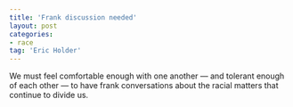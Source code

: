 ```yaml
---
title: 'Frank discussion needed'
layout: post
categories:
- race
tag: 'Eric Holder'
---
```


We must feel comfortable enough with one another — and tolerant enough of each other — to have frank conversations about the racial matters that continue to divide us.
